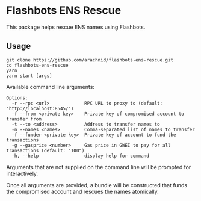 # Flashbots ENS Rescue

This package helps rescue ENS names using Flashbots.

## Usage

```
git clone https://github.com/arachnid/flashbots-ens-rescue.git
cd flashbots-ens-rescue
yarn
yarn start [args]
```

Available command line arguments:

```
Options:
  -r --rpc <url>             RPC URL to proxy to (default: "http://localhost:8545/")
  -f --from <private key>    Private key of compromised account to transfer from
  -t --to <address>          Address to transfer names to
  -n --names <names>         Comma-separated list of names to transfer
  -f --funder <private key>  Private key of account to fund the transactions
  -g --gasprice <number>     Gas price in GWEI to pay for all transactions (default: "100")
  -h, --help                 display help for command
```

Arguments that are not supplied on the command line will be prompted for interactively.

Once all arguments are provided, a bundle will be constructed that funds the compromised account and rescues the names atomically.
